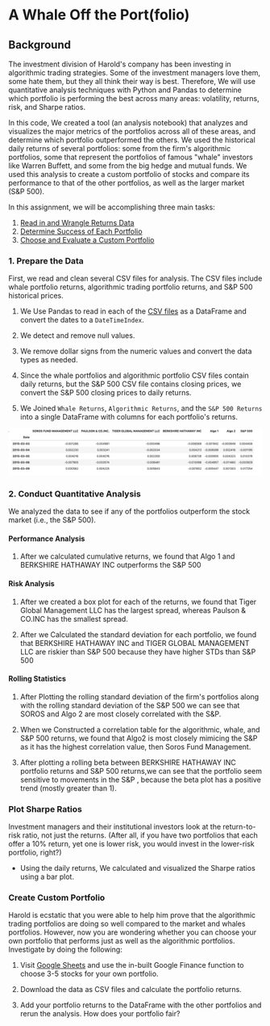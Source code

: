 # A Whale Off the Port(folio)


## Background

The investment division of Harold's company has been investing in algorithmic trading strategies. Some of the investment managers love them, some hate them, but they all think their way is best. Therefore, We will use quantitative analysis techniques with Python and Pandas to determine which portfolio is performing the best across many areas: volatility, returns, risk, and Sharpe ratios.

In this code, We created a tool (an analysis notebook) that analyzes and visualizes the major metrics of the portfolios across all of these areas, and determine which portfolio outperformed the others. We used the historical daily returns of several portfolios: some from the firm's algorithmic portfolios, some that represent the portfolios of famous "whale" investors like Warren Buffett, and some from the big hedge and mutual funds. We used this analysis to create a custom portfolio of stocks and compare its performance to that of the other portfolios, as well as the larger market (S&P 500).

In this assignment, we will be accomplishing three main tasks:

1. [Read in and Wrangle Returns Data](#Prepare-the-Data)
2. [Determine Success of Each Portfolio](#Conduct-Quantitative-Analysis)
3. [Choose and Evaluate a Custom Portfolio](#Create-Custom-Portfolio)


### 1. Prepare the Data

First, we read and clean several CSV files for analysis. The CSV files include whale portfolio returns, algorithmic trading portfolio returns, and S&P 500 historical prices. 

1. We Use Pandas to read in each of the [CSV files](Starter_Code/Resources) as a DataFrame and convert the dates to a `DateTimeIndex`.

2. We detect and remove null values.

3. We remove dollar signs from the numeric values and convert the data types as needed.

4. Since the whale portfolios and algorithmic portfolio CSV files contain daily returns, but the S&P 500 CSV file contains closing prices, we convert the S&P 500 closing prices to daily returns.

5. We Joined `Whale Returns`, `Algorithmic Returns`, and the `S&P 500 Returns` into a single DataFrame with columns for each portfolio's returns.

  ![returns-dataframe.png](Images/returns-dataframe.png)

### 2. Conduct Quantitative Analysis

We analyzed the data to see if any of the portfolios outperform the stock market (i.e., the S&P 500).

#### Performance Analysis

1. After we calculated cumulative returns, we found that Algo 1 and BERKSHIRE HATHAWAY INC outperforms the S&P 500

#### Risk Analysis

1. After we created a box plot for each of the returns, we found that Tiger Global Management LLC has the largest spread, whereas Paulson & CO.INC has the smallest spread.


2. After we Calculated the standard deviation for each portfolio, we found that BERKSHIRE HATHAWAY INC and TIGER GLOBAL MANAGEMENT LLC are riskier than S&P 500 because they have higher STDs than S&P 500


#### Rolling Statistics

1. After Plotting the rolling standard deviation of the firm's portfolios along with the rolling standard deviation of the S&P 500 we can see that SOROS and Algo 2 are most closely correlated with the S&P.


2. When we Constructed a correlation table for the algorithmic, whale, and S&P 500 returns, we found that Algo2 is most closely mimicing the S&P as it has the highest correlation value, then Soros Fund Management. 


3. After plotting a rolling beta between BERKSHIRE HATHAWAY INC portfolio returns and S&P 500 returns,we can see that the portfolio seem sensitive to movements in the S&P , because the beta plot has a positive trend (mostly greater than 1).


### Plot Sharpe Ratios

Investment managers and their institutional investors look at the return-to-risk ratio, not just the returns. (After all, if you have two portfolios that each offer a 10% return, yet one is lower risk, you would invest in the lower-risk portfolio, right?)

- Using the daily returns, We calculated and visualized the Sharpe ratios using a bar plot.


### Create Custom Portfolio

Harold is ecstatic that you were able to help him prove that the algorithmic trading portfolios are doing so well compared to the market and whales portfolios. However, now you are wondering whether you can choose your own portfolio that performs just as well as the algorithmic portfolios. Investigate by doing the following:

1. Visit [Google Sheets](https://docs.google.com/spreadsheets/) and use the in-built Google Finance function to choose 3-5 stocks for your own portfolio.

2. Download the data as CSV files and calculate the portfolio returns.

3. Add your portfolio returns to the DataFrame with the other portfolios and rerun the analysis. How does your portfolio fair?




